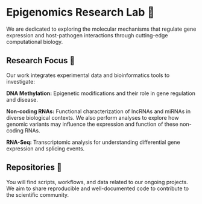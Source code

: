 # Epigenomics Research Lab 🧬
We are dedicated to exploring the molecular mechanisms that regulate gene expression and host-pathogen interactions through cutting-edge computational biology.

## Research Focus 🔬
Our work integrates experimental data and bioinformatics tools to investigate:

**DNA Methylation:** Epigenetic modifications and their role in gene regulation and disease.

**Non-coding RNAs:** Functional characterization of lncRNAs and miRNAs in diverse biological contexts. We also perform analyses to explore how genomic variants may influence the expression and function of these non-coding RNAs.

**RNA-Seq:** Transcriptomic analysis for understanding differential gene expression and splicing events.

## Repositories 📁
You will find scripts, workflows, and data related to our ongoing projects. We aim to share reproducible and well-documented code to contribute to the scientific community.
